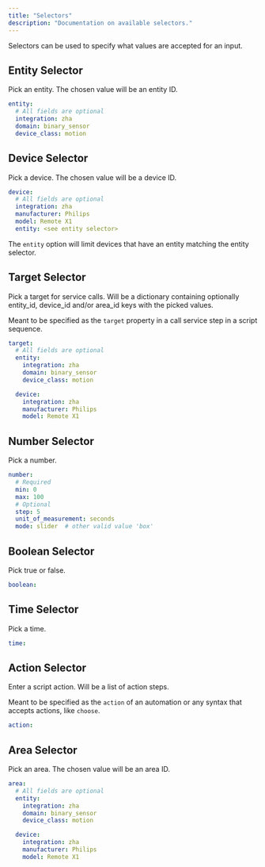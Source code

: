 ```yaml
---
title: "Selectors"
description: "Documentation on available selectors."
---
```


Selectors can be used to specify what values are accepted for an input.

## Entity Selector

Pick an entity. The chosen value will be an entity ID.

```yaml
entity:
  # All fields are optional
  integration: zha
  domain: binary_sensor
  device_class: motion
```

## Device Selector

Pick a device. The chosen value will be a device ID.

```yaml
device:
  # All fields are optional
  integration: zha
  manufacturer: Philips
  model: Remote X1
  entity: <see entity selector>
```

The `entity` option will limit devices that have an entity matching the entity selector.


## Target Selector

Pick a target for service calls. Will be a dictionary containing optionally entity_id, device_id and/or area_id keys with the picked values.

Meant to be specified as the `target` property in a call service step in a script sequence.

```yaml
target:
  # All fields are optional
  entity:
    integration: zha
    domain: binary_sensor
    device_class: motion

  device:
    integration: zha
    manufacturer: Philips
    model: Remote X1
```

## Number Selector

Pick a number.

```yaml
number:
  # Required
  min: 0
  max: 100
  # Optional
  step: 5
  unit_of_measurement: seconds
  mode: slider  # other valid value 'box'
```

## Boolean Selector

Pick true or false.

```yaml
boolean:
```

## Time Selector

Pick a time.

```yaml
time:
```

## Action Selector

Enter a script action. Will be a list of action steps.

Meant to be specified as the `action` of an automation or any syntax that accepts actions, like `choose`.

```yaml
action:
```


## Area Selector

Pick an area. The chosen value will be an area ID.

```yaml
area:
  # All fields are optional
  entity:
    integration: zha
    domain: binary_sensor
    device_class: motion

  device:
    integration: zha
    manufacturer: Philips
    model: Remote X1
```
